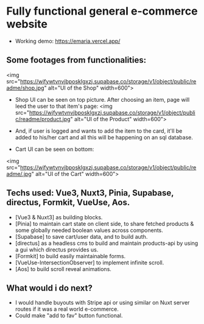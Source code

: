 # Fully functional general e-commerce website
- Working demo: https://emaria.vercel.app/ 

## Some footages from functionalities:

<img src="https://wjfywtvnvjbposklgxzj.supabase.co/storage/v1/object/public/readme/shop.jpg" alt="UI of the Shop" width=600">

- Shop UI can be seen on top picture. After choosing an item, page will leed the user to that item's page:
<img src="https://wjfywtvnvjbposklgxzj.supabase.co/storage/v1/object/public/readme/product.jpg" alt="UI of the Product" width=600">

- And, if user is logged and wants to add the item to the card, it'll be added to his/her cart and all this will be happening on an sql database.
- Cart UI can be seen on bottom:

<img src="https://wjfywtvnvjbposklgxzj.supabase.co/storage/v1/object/public/readme/.jpg" alt="UI of the Cart" width=600">

                         
## Techs used: Vue3, Nuxt3, Pinia, Supabase, directus, Formkit, VueUse, Aos.
- [Vue3 & Nuxt3] as building blocks.
- [Pinia] to maintain cart state on client side, to share fetched products & some globally needed boolean values across components.
- [Supabase] to save cart/user data, and to build auth.
- [directus] as a headless cms to build and maintain products-api by using a gui which directus provides us.
- [Formkit] to build easily maintainable forms.
- [VueUse-IntersectionObserver] to implement infinite scroll.
- [Aos] to build scroll reveal animations.

## What would i do next?
- I would handle buyouts with Stripe api or using similar on Nuxt server routes if it was a real world e-commerce.
- Could make "add to fav" button functional.
